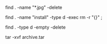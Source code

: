 find . -name "*.jpg" -delete

find . -name "install" -type d -exec rm -r "{}" \;

find . -type d -empty -delete

tar -xvf archive.tar
